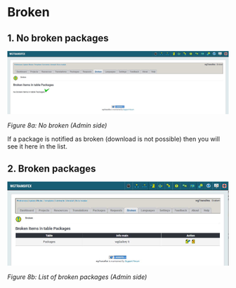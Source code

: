 # Broken

## 1. No broken packages

![](../.gitbook/assets/2broken1.jpg)

_Figure 8a: No broken \(Admin side\)_

If a package is notified as broken (download is not possible) then you will see it here in the list.

## 2. Broken packages

![](../.gitbook/assets/2broken2.jpg)

_Figure 8b: List of broken packages \(Admin side\)_